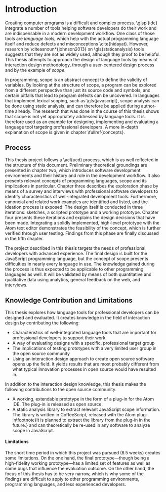 # Introduction

<!-- IDEs -->

Creating computer programs is a difficult and complex process. \glspl{ide} integrate a number of tools helping software developers do their work and are indispensable in a modern development workflow. One class of those tools are *language tools*, which help with the actual programming language itself and reduce defects and misconceptions \cite{hidayat}. However, research by \citeasnoun*{johnson2013} on \gls{staticanalysis} tools suggests that they are not as widely used, although they proof to be helpful. This thesis attempts to approach the design of language tools by means of interaction design methodology, through a user-centered design process and by the example of *scope*.

<!-- Scope -->

In programming, scope is an abstract concept to define the validity of variables. By looking at the structure of scope, a program can be explored from a different perspective than just its source code and symbols, and certain pitfalls that lead to program defects can be uncovered. In languages that implement lexical scoping, such as \gls{javascript}, scope analysis can be done using static analysis, and can therefore be applied during author-time already. The research that was done in the course of this thesis shows that scope is not yet appropriately addressed by language tools. It is therefore used as an example for designing, implementing and evaluating a language tool targeting professional developers. A more in-depth explanation of scope is given in chapter \fullref{concepts}.

## Process

This thesis project follows a \acl{ucd} process, which is as well reflected in the structure of this document. Preliminary theoretical groundings are presented in chapter two, which introduces software development environments and their history and role in the development workflow. It also presents relevant concepts of programming languages, scope and its implications in particular. Chapter three describes the exploration phase by means of a survey and interviews with professional software developers to identify characteristics of well-integrated development tools. Furthermore, canoncial and related work examples are identified and listed, and the ideation process is exposed. The design itself is conducted in three iterations: sketches, a scripted prototype and a working prototype. Chapter four presents these iterations and explains the design decisions that have been made. Integrating a solidly implemented, high-level prototype with the Atom text editor demonstrates the feasibility of the concept, which is further verified through user testing. Findings from this phase are finally discussed in the fifth chapter.

The project described in this thesis targets the needs of professional developers with advanced experience. The final design is built for the JavaScript programming language, but the concept of scope presents difficulties in nearly every language in use. The knowledge gained during the process is thus expected to be applicable to other programming languages as well. It will be validated by means of both quantitative and qualitative data using analytics, general feedback on the web, and interviews.

## Knowledge Contribution and Limitations

This thesis explores how language tools for professional developers can be designed and evaluated. It creates knowledge in the field of interaction design by contributing the following:

- Characteristics of well-integrated language tools that are important for professional developers to support their work.
- A way of evaluating designs with a specific, professional target group
- The implications of testing prototypes with a very limited user group in the open source community
- Using an interaction design approach to create open source software opens up the field. It yields results that are most probably different from what typical innovation processes in open source would have resulted in.

In addition to the interaction design knowledge, this thesis makes the following contributions to the open source community:

- A working, extendable prototype in the form of a plug-in for the Atom IDE. The plug-in is released as open source.
- A static analysis library to extract relevant JavaScript scope information. The library is written in CoffeeScript, released with the Atom plug-in\footnote{It is planned to extract the library from the plug-in in the future.} and can theoretically be re-used in any software to analyze scope in JavaScript.

#### Limitations

The short time period in which this project was pursued (8.5 weeks) creates some limitations. On the one hand, the final prototype—though being a high-fidelity working prototype—has a limited set of features as well as some bugs that influence the evaluation outcome. On the other hand, the focus of this thesis has to be very narrow, which is why some of the findings are difficult to apply to other programming environments, programming languages, and less experienced developers.

